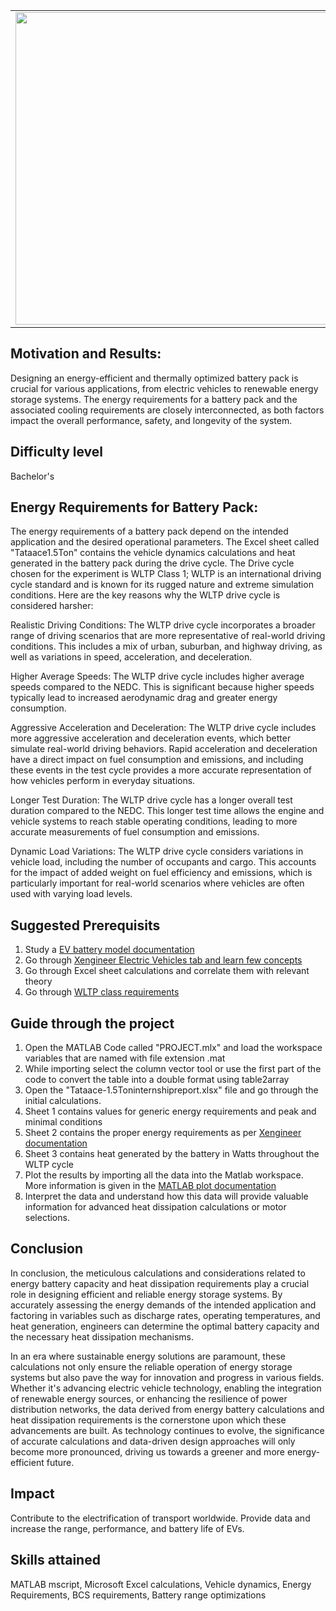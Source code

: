 <table>
<td><img src="https://github.com/jellyvisal/Predictive-battery-energy-requirements-/assets/142890460/58f213ee-3f46-4051-acc8-d8587d25cb9b"  width=500 /></td>
<td><p><h1>EV-Battery energy requirements and heat dissipation requirements </h1></p>
<p> Improve range, performance, and battery life by designing a cooling algorithm that keep EV battery packs cool when they need it most.</p>
</table>

## Motivation and Results: 
Designing an energy-efficient and thermally optimized battery pack is crucial for various applications, from electric vehicles to renewable energy storage systems.
The energy requirements for a battery pack and the associated cooling requirements are closely interconnected, as both factors impact the overall performance, 
safety, and longevity of the system.

## Difficulty level
Bachelor's

## Energy Requirements for Battery Pack:

The energy requirements of a battery pack depend on the intended application and the desired operational parameters. The Excel sheet called "Tataace1.5Ton" contains the vehicle dynamics calculations and heat generated in the battery pack during the drive cycle. The Drive cycle chosen for the experiment is WLTP Class 1; WLTP is an international driving cycle standard and is known for its rugged nature and extreme simulation conditions. 
Here are the key reasons why the WLTP drive cycle is considered harsher:

Realistic Driving Conditions: The WLTP drive cycle incorporates a broader range of driving scenarios that are more representative of real-world driving conditions. This includes a mix of urban, suburban, and highway driving, as well as variations in speed, acceleration, and deceleration. 

Higher Average Speeds: The WLTP drive cycle includes higher average speeds compared to the NEDC. This is significant because higher speeds typically lead to increased aerodynamic drag and greater energy consumption. 

Aggressive Acceleration and Deceleration: The WLTP drive cycle includes more aggressive acceleration and deceleration events, which better simulate real-world driving behaviors. Rapid acceleration and deceleration have a direct impact on fuel consumption and emissions, and including these events in the test cycle provides a more accurate representation of how vehicles perform in everyday situations.

Longer Test Duration: The WLTP drive cycle has a longer overall test duration compared to the NEDC. This longer test time allows the engine and vehicle systems to reach stable operating conditions, leading to more accurate measurements of fuel consumption and emissions.

Dynamic Load Variations: The WLTP drive cycle considers variations in vehicle load, including the number of occupants and cargo. This accounts for the impact of added weight on fuel efficiency and emissions, which is particularly important for real-world scenarios where vehicles are often used with varying load levels.

## Suggested Prerequisits 

1) 	Study a [EV battery model documentation](https://www.mathworks.com/help/physmod/hydro/ug/sscfluids_ev_battery_cooling.html)
2) 	Go through [Xengineer Electric Vehicles tab and learn few concepts](https://x-engineer.org/category/automotive-engineering/vehicle/electric-vehicles/)
3) 	Go through Excel sheet calculations and correlate them with relevant theory
4) 	Go through [WLTP class requirements](https://dieselnet.com/standards/cycles/wltp.php)

## Guide through the project 
1) Open the MATLAB Code called "PROJECT.mlx" and load the workspace variables that are named with file extension .mat 
2) While importing select the column vector tool or use the first part of the code to convert the table into a double format using table2array
3) Open the "Tataace-1.5Toninternshipreport.xlsx" file and go through the initial calculations.
4) Sheet 1 contains values for generic energy requirements and peak and minimal conditions
5) Sheet 2 contains the proper energy requirements as per [Xengineer documentation](https://x-engineer.org/ev-design-energy-consumption/)
6) Sheet 3 contains heat generated by the battery in Watts throughout the WLTP cycle
7) Plot the results by importing all the data into the Matlab workspace. More information is given in the [MATLAB plot documentation](https://in.mathworks.com/help/matlab/ref/plot.html)
8) Interpret the data and understand how this data will provide valuable information for advanced heat dissipation calculations or motor selections.

   

## Conclusion 
In conclusion, the meticulous calculations and considerations related to energy battery capacity and heat dissipation requirements play a crucial role in designing efficient and reliable energy storage systems. By accurately assessing the energy demands of the intended application and factoring in variables such as discharge rates, operating temperatures, and heat generation, engineers can determine the optimal battery capacity and the necessary heat dissipation mechanisms.

In an era where sustainable energy solutions are paramount, these calculations not only ensure the reliable operation of energy storage systems but also pave the way for innovation and progress in various fields. Whether it's advancing electric vehicle technology, enabling the integration of renewable energy sources, or enhancing the resilience of power distribution networks, the data derived from energy battery calculations and heat dissipation requirements is the cornerstone upon which these advancements are built. As technology continues to evolve, the significance of accurate calculations and data-driven design approaches will only become more pronounced, driving us towards a greener and more energy-efficient future.



## Impact

Contribute to the electrification of transport worldwide. Provide data and increase the range, performance, and battery life of EVs.

## Skills attained 
MATLAB mscript, Microsoft Excel calculations, Vehicle dynamics, Energy Requirements, BCS requirements, Battery range optimizations 
